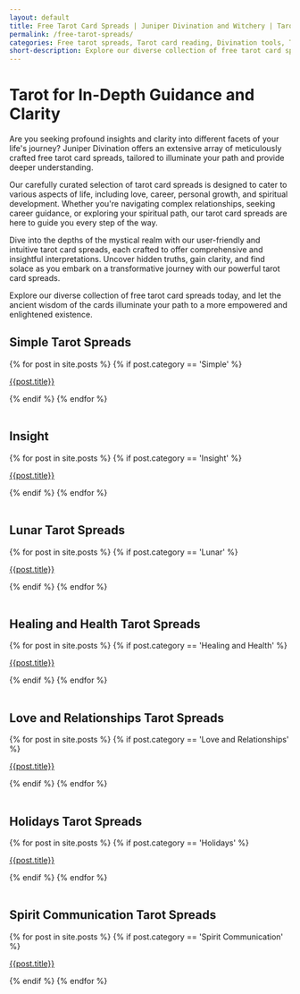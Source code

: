 ```yaml
---
layout: default
title: Free Tarot Card Spreads | Juniper Divination and Witchery | Tarot Readings | Online Tarot Card Reading
permalink: /free-tarot-spreads/
categories: Free tarot spreads, Tarot card reading, Divination tools, Tarot card interpretations, Tarot guidance, Tarot card spreads, Online tarot readings, Tarot for beginners, Daily tarot guidance, Tarot card meanings
short-description: Explore our diverse collection of free tarot card spreads, designed to provide profound insights into various aspects of your life's journey. Uncover hidden truths and gain clarity with Juniper Divination's comprehensive tarot card spreads.
---
```

# Tarot for In-Depth Guidance and Clarity
Are you seeking profound insights and clarity into different facets of your life's journey? Juniper Divination offers an extensive array of meticulously crafted free tarot card spreads, tailored to illuminate your path and provide deeper understanding.

Our carefully curated selection of tarot card spreads is designed to cater to various aspects of life, including love, career, personal growth, and spiritual development. Whether you're navigating complex relationships, seeking career guidance, or exploring your spiritual path, our tarot card spreads are here to guide you every step of the way.

Dive into the depths of the mystical realm with our user-friendly and intuitive tarot card spreads, each crafted to offer comprehensive and insightful interpretations. Uncover hidden truths, gain clarity, and find solace as you embark on a transformative journey with our powerful tarot card spreads.

Explore our diverse collection of free tarot card spreads today, and let the ancient wisdom of the cards illuminate your path to a more empowered and enlightened existence.

<div class="two-column-list">

<h2>Simple Tarot Spreads</h2>
{% for post in site.posts %}
  {% if post.category == 'Simple' %} 
  <p><a href=" {{ post.url | relative_url }} ">{{post.title}} </a></p>
  {% endif %}
{% endfor %}
<br><br>

<h2> Insight</h2>
{% for post in site.posts %}
  {% if post.category == 'Insight' %} 
  <p><a href=" {{ post.url | relative_url }} ">{{post.title}} </a></p>
  {% endif %}
{% endfor %}
<br><br>

<h2> Lunar Tarot Spreads</h2>
{% for post in site.posts %}
  {% if post.category == 'Lunar' %} 
  <p><a href=" {{ post.url | relative_url }} ">{{post.title}} </a></p>
  {% endif %}
{% endfor %}
<br><br>

<h2>Healing and Health Tarot Spreads</h2>
{% for post in site.posts %}
  {% if post.category == 'Healing and Health' %} 
  <p><a href=" {{ post.url | relative_url }} ">{{post.title}} </a></p>
  {% endif %}
{% endfor %}
<br><br>

<h2>Love and Relationships Tarot Spreads</h2>
{% for post in site.posts %}
  {% if post.category == 'Love and Relationships' %} 
  <p><a href=" {{ post.url | relative_url }} ">{{post.title}} </a></p>
  {% endif %}
{% endfor %}
<br><br>

<h2>Holidays Tarot Spreads</h2>
{% for post in site.posts %}
  {% if post.category == 'Holidays' %} 
  <p><a href=" {{ post.url | relative_url }} ">{{post.title}} </a></p>
  {% endif %}
{% endfor %}
<br><br>

<h2>Spirit Communication Tarot Spreads</h2>
{% for post in site.posts %}
  {% if post.category == 'Spirit Communication' %} 
  <p><a href=" {{ post.url | relative_url }} ">{{post.title}} </a></p>
  {% endif %}
{% endfor %}
<br><br>

</div>